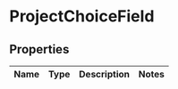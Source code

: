 
# ProjectChoiceField

## Properties
Name | Type | Description | Notes
------------ | ------------- | ------------- | -------------



